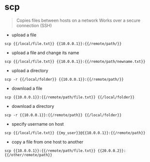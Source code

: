 # scp

> Copies files between hosts on a network
> Works over a secure connection (SSH)

- upload a file

`scp {{/local/file.txt}} {{10.0.0.1}}:{{/remote/path/}}`

- upload a file and change its name

`scp {{/local/file.txt}} {{10.0.0.1}}:{{/remote/path/newname.txt}}`

- upload a directory

`scp -r {{/local/folder}} {{10.0.0.1}}:{{/remote/path/}}`

- download a file

`scp {{10.0.0.1}}:{{/remote/path/file.txt}} {{/local/folder}}`

- download a directory

`scp -r {{10.0.0.1}}:{{/remote/path}} {{/local/folder}}`

- specify username on host

`scp {{/local/file.txt}} {{my_user}}@{{10.0.0.1}}:{{/remote/path}}`

- copy a file from one host to another

`scp {{10.0.0.1}}:{{/remote/path/file.txt}} {{20.0.0.2}}:{{/other/remote/path}}`
